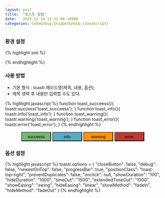 ```yaml
---
layout: post
title:  "토스트 알림"
date:   2023-12-14 11:31:00 +0900
categories: Code&nbsp;Snippet&nbsp;(JavaScript)
---
```


<!-- toast alram -->
<link rel="stylesheet" href="https://cdnjs.cloudflare.com/ajax/libs/toastr.js/latest/toastr.css" integrity="sha512-3pIirOrwegjM6erE5gPSwkUzO+3cTjpnV9lexlNZqvupR64iZBnOOTiiLPb9M36zpMScbmUNIcHUqKD47M719g==" crossorigin="anonymous" referrerpolicy="no-referrer" />
<script src="https://cdnjs.cloudflare.com/ajax/libs/toastr.js/latest/toastr.min.js" integrity="sha512-VEd+nq25CkR676O+pLBnDW09R7VQX9Mdiij052gVCp5yVH3jGtH70Ho/UUv4mJDsEdTvqRCFZg0NKGiojGnUCw==" crossorigin="anonymous" referrerpolicy="no-referrer"></script>
<style>
    #toastrList{
        width: 80%;
        height: 35px;
        display: flex;
        justify-content: space-around;
        align-items: center;
        margin: 0 auto;
    }
    #toastrList>button{
        width: 24%;
        height: 30px;
    }
    #toastrList>button#toast_succeess{
        background-color: #74B574;
    }
    #toastrList>button#toast_info{
        background-color: #59ABC3;
    }
    #toastrList>button#toast_warning{
        background-color: #F89406;
    }
    #toastrList>button#toast_error{
        background-color: #BC3932;
    }
</style>

### 환경 설정


{% highlight xml %}
<link rel="stylesheet" href="https://cdnjs.cloudflare.com/ajax/libs/toastr.js/latest/toastr.css" 
integrity="sha512-3pIirOrwegjM6erE5gPSwkUzO+3cTjpnV9lexlNZqvupR64iZBnOOTiiLPb9M36zpMScbmUNIcHUqKD47M719g==" 
crossorigin="anonymous" referrerpolicy="no-referrer" />

<script src="https://cdnjs.cloudflare.com/ajax/libs/toastr.js/latest/toastr.min.js" 
integrity="sha512-VEd+nq25CkR676O+pLBnDW09R7VQX9Mdiij052gVCp5yVH3jGtH70Ho/UUv4mJDsEdTvqRCFZg0NKGiojGnUCw==" 
crossorigin="anonymous" referrerpolicy="no-referrer"></script>
{% endhighlight %}

### 사용 방법

- 기본 형식 : toastr.메소드명(제목, 내용, 옵션);
- 제목 생략 후 내용만 입력할 수도 있다.

{% highlight javascript %}
function toast_succeess(){
    toastr.success('toast_succeess');
}
function toast_info(){
    toastr.info('toast_info');
}
function toast_warning(){
    toastr.warning('toast_warning');
}
function toast_error(){
    toastr.error('toast_error');
}
{% endhighlight %}

<div id="toastrList">
    <button id="toast_succeess" onclick="toast_succeess()">succeess</button>
    <button id="toast_info" onclick="toast_info()">info</button>
    <button id="toast_warning" onclick="toast_warning()">warning</button>
    <button id="toast_error" onclick="toast_error()">error</button>
</div>

### 옵션 설정

{% highlight javascript %}
toastr.options = {
    "closeButton": false,
    "debug": false,
    "newestOnTop": false,
    "progressBar": true,
    "positionClass": "toast-top-right",
    "preventDuplicates": false,
    "onclick": null,
    "showDuration": "100",
    "hideDuration": "1000",
    "timeOut": "1500",
    "extendedTimeOut": "1000",
    "showEasing": "swing",
    "hideEasing": "linear",
    "showMethod": "fadeIn",
    "hideMethod": "fadeOut"
}
{% endhighlight %}

<script>
    function toast_succeess(){
        toastr.success('toast_succeess');
    }
    function toast_info(){
        toastr.info('toast_info');
    }
    function toast_warning(){
        toastr.warning('toast_warning');
    }
    function toast_error(){
        toastr.error('toast_error');
    }

    toastr.options = {
        "closeButton": true,
        "debug": false,
        "newestOnTop": false,
        "progressBar": true,
        "positionClass": "toast-top-right",
        "preventDuplicates": false,
        "onclick": null,
        "showDuration": "100",
        "hideDuration": "1000",
        "timeOut": "1500",
        "extendedTimeOut": "1000",
        "showEasing": "swing",
        "hideEasing": "linear",
        "showMethod": "fadeIn",
        "hideMethod": "fadeOut"
    }
</script>